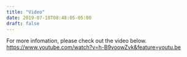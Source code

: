 ```yaml
---
title: "Video"
date: 2019-07-18T08:48:05-05:00
draft: false
---
```


For more infomation, please check out the video below.
https://www.youtube.com/watch?v=h-B9voowZvk&feature=youtu.be
